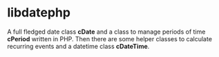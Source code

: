# libdatephp
A full fledged date class **cDate** and a class to manage periods of time **cPeriod** written in PHP. Then there are some helper classes to calculate recurring events and a datetime class **cDateTime**.
